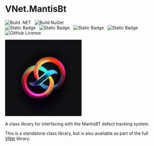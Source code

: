 # VNet.MantisBt

![Build .NET](https://github.com/PrimeEagle/VNet.System/actions/workflows/build-dotnet.yml/badge.svg)&nbsp;&nbsp;&nbsp;![Build NuGet](https://github.com/PrimeEagle/VNet.System/actions/workflows/create-nuget.yml/badge.svg)<br>
![Static Badge](https://img.shields.io/badge/Latest_Build-v1.0.0.11-lightblue)&nbsp;&nbsp;&nbsp;![Static Badge](https://img.shields.io/badge/Latest_Release-v1.0.0-blue)&nbsp;&nbsp;&nbsp;![Static Badge](https://img.shields.io/badge/NuGet_Package-v1.0.0-blue)&nbsp;&nbsp;&nbsp;![Static Badge](https://img.shields.io/badge/.NET-8.0.100-darkblue)<br>
![GitHub License](https://img.shields.io/github/license/PrimeEagle/VNet.MantisBt)

<img src="https://github.com/PrimeEagle/VNet.MantisBt/blob/main/.img/logo.png?raw=true" width="250" />

A class library for interfacing with the MantisBT defect tracking system.

This is a standalone class library, but is also available as part of the full [VNet](https://github.com/PrimeEagle/VNet) library.